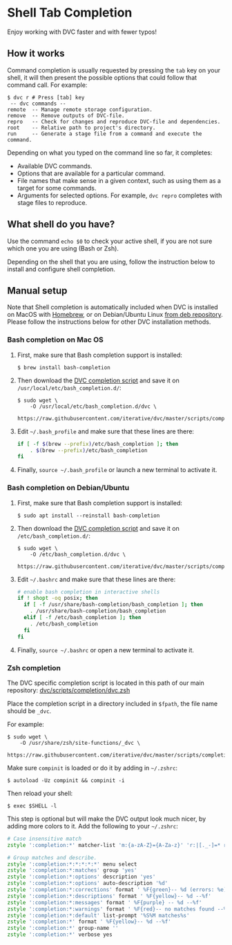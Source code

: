 # Shell Tab Completion

Enjoy working with DVC faster and with fewer typos!

## How it works

Command completion is usually requested by pressing the `tab` key on your shell,
it will then present the possible options that could follow that command call.
For example:

```dvc
$ dvc r # Press [tab] key
 -- dvc commands --
remote  -- Manage remote storage configuration.
remove  -- Remove outputs of DVC-file.
repro   -- Check for changes and reproduce DVC-file and dependencies.
root    -- Relative path to project's directory.
run     -- Generate a stage file from a command and execute the command.
```

Depending on what you typed on the command line so far, it completes:

- Available DVC commands.
- Options that are available for a particular command.
- File names that make sense in a given context, such as using them as a target
  for some commands.
- Arguments for selected options. For example, `dvc repro` completes with stage
  files to reproduce.

## What shell do you have?

Use the command `echo $0` to check your active shell, if you are not sure which
one you are using (Bash or Zsh).

Depending on the shell that you are using, follow the instruction below to
install and configure shell completion.

## Manual setup

Note that Shell completion is automatically included when DVC is installed on
MacOS with
[Homebrew](http://localhost:3000/doc/install/macos#install-with-brew), or on
Debian/Ubuntu Linux
[from deb repository](/doc/install/linux#install-from-repository). Please follow
the instructions below for other DVC installation methods.

### Bash completion on Mac OS

1. First, make sure that Bash completion support is installed:

   ```dvc
   $ brew install bash-completion
   ```

2. Then download the
   [DVC completion script](https://github.com/iterative/dvc/blob/master/scripts/completion/dvc.bash)
   and save it on `/usr/local/etc/bash_completion.d/`:

   ```dvc
   $ sudo wget \
       -O /usr/local/etc/bash_completion.d/dvc \
       https://raw.githubusercontent.com/iterative/dvc/master/scripts/completion/dvc.bash
   ```

3. Edit `~/.bash_profile` and make sure that these lines are there:

   ```bash
   if [ -f $(brew --prefix)/etc/bash_completion ]; then
       . $(brew --prefix)/etc/bash_completion
   fi
   ```

4. Finally, `source ~/.bash_profile` or launch a new terminal to activate it.

### Bash completion on Debian/Ubuntu

1. First, make sure that Bash completion support is installed:

   ```dvc
   $ sudo apt install --reinstall bash-completion
   ```

2. Then download the
   [DVC completion script](https://github.com/iterative/dvc/blob/master/scripts/completion/dvc.bash)
   and save it on `/etc/bash_completion.d/`:

   ```dvc
   $ sudo wget \
       -O /etc/bash_completion.d/dvc \
       https://raw.githubusercontent.com/iterative/dvc/master/scripts/completion/dvc.bash
   ```

3. Edit `~/.bashrc` and make sure that these lines are there:

   ```bash
   # enable bash completion in interactive shells
   if ! shopt -oq posix; then
     if [ -f /usr/share/bash-completion/bash_completion ]; then
       . /usr/share/bash-completion/bash_completion
     elif [ -f /etc/bash_completion ]; then
       . /etc/bash_completion
     fi
   fi
   ```

4. Finally, `source ~/.bashrc` or open a new terminal to activate it.

### Zsh completion

The DVC specific completion script is located in this path of our main
repository:
[dvc/scripts/completion/dvc.zsh](https://github.com/iterative/dvc/blob/master/scripts/completion/dvc.zsh)

Place the completion script in a directory included in `$fpath`, the file name
should be `_dvc`.

For example:

```dvc
$ sudo wget \
    -O /usr/share/zsh/site-functions/_dvc \
    https://raw.githubusercontent.com/iterative/dvc/master/scripts/completion/dvc.zsh
```

Make sure `compinit` is loaded or do it by adding in `~/.zshrc`:

```dvc
$ autoload -Uz compinit && compinit -i
```

Then reload your shell:

```dvc
$ exec $SHELL -l
```

This step is optional but will make the DVC output look much nicer, by adding
more colors to it. Add the following to your `~/.zshrc`:

```zsh
# Case insensitive match
zstyle ':completion:*' matcher-list 'm:{a-zA-Z}={A-Za-z}' 'r:|[._-]=* r:|=*' 'l:|=* r:|=*'

# Group matches and describe.
zstyle ':completion:*:*:*:*:*' menu select
zstyle ':completion:*:matches' group 'yes'
zstyle ':completion:*:options' description 'yes'
zstyle ':completion:*:options' auto-description '%d'
zstyle ':completion:*:corrections' format ' %F{green}-- %d (errors: %e) --%f'
zstyle ':completion:*:descriptions' format ' %F{yellow}-- %d --%f'
zstyle ':completion:*:messages' format ' %F{purple} -- %d --%f'
zstyle ':completion:*:warnings' format ' %F{red}-- no matches found --%f'
zstyle ':completion:*:default' list-prompt '%S%M matches%s'
zstyle ':completion:*' format ' %F{yellow}-- %d --%f'
zstyle ':completion:*' group-name ''
zstyle ':completion:*' verbose yes
```
